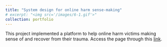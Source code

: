 ```yaml
---
title: "System design for online harm sense-making"
# excerpt: "<img src='/images/6-1.gif'>"
collection: portfolio
---
```

This project implemented a platform to help online harm victims making sense of and recover from their trauma. Access the page through this [link](https://rjproject.herokuapp.com/).